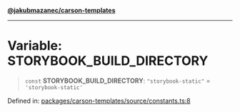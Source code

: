 [**@jakubmazanec/carson-templates**](../README.md)

---

# Variable: STORYBOOK_BUILD_DIRECTORY

> `const` **STORYBOOK_BUILD_DIRECTORY**: `"storybook-static"` = `'storybook-static'`

Defined in:
[packages/carson-templates/source/constants.ts:8](https://github.com/jakubmazanec/tools/blob/d8ee2855cc8c253cbcc5c4d49e7356ff8450cbde/packages/carson-templates/source/constants.ts#L8)
